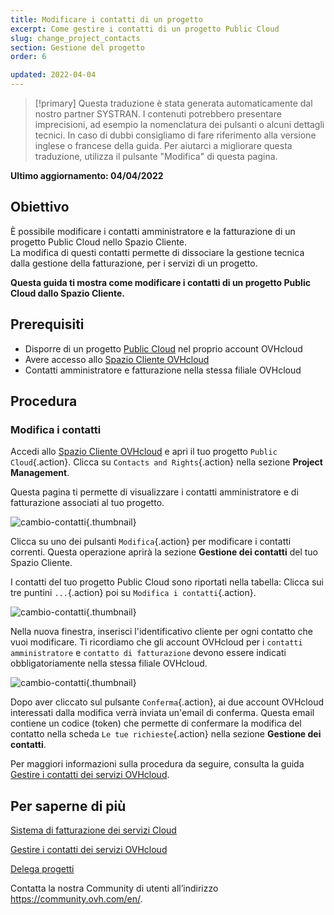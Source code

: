 ```yaml
---
title: Modificare i contatti di un progetto
excerpt: Come gestire i contatti di un progetto Public Cloud
slug: change_project_contacts
section: Gestione del progetto
order: 6

updated: 2022-04-04
---
```


> [!primary]
> Questa traduzione è stata generata automaticamente dal nostro partner SYSTRAN. I contenuti potrebbero presentare imprecisioni, ad esempio la nomenclatura dei pulsanti o alcuni dettagli tecnici. In caso di dubbi consigliamo di fare riferimento alla versione inglese o francese della guida. Per aiutarci a migliorare questa traduzione, utilizza il pulsante "Modifica" di questa pagina.
>

**Ultimo aggiornamento: 04/04/2022**

## Obiettivo

È possibile modificare i contatti amministratore e la fatturazione di un progetto Public Cloud nello Spazio Cliente.<br>
La modifica di questi contatti permette di dissociare la gestione tecnica dalla gestione della fatturazione, per i servizi di un progetto.

**Questa guida ti mostra come modificare i contatti di un progetto Public Cloud dallo Spazio Cliente.**

## Prerequisiti

- Disporre di un progetto [Public Cloud](https://www.ovhcloud.com/it/public-cloud/) nel proprio account OVHcloud
- Avere accesso allo [Spazio Cliente OVHcloud](https://www.ovh.com/auth/?action=gotomanager&from=https://www.ovh.it/&ovhSubsidiary=it)
- Contatti amministratore e fatturazione nella stessa filiale OVHcloud

## Procedura

### Modifica i contatti

Accedi allo [Spazio Cliente OVHcloud](https://www.ovh.com/auth/?action=gotomanager&from=https://www.ovh.it/&ovhSubsidiary=it) e apri il tuo progetto `Public Cloud`{.action}. Clicca su `Contacts and Rights`{.action} nella sezione **Project Management**.

Questa pagina ti permette di visualizzare i contatti amministratore e di fatturazione associati al tuo progetto.

![cambio-contatti](images/contact1.png){.thumbnail}

Clicca su uno dei pulsanti `Modifica`{.action} per modificare i contatti correnti. Questa operazione aprirà la sezione **Gestione dei contatti** del tuo Spazio Cliente.

I contatti del tuo progetto Public Cloud sono riportati nella tabella: Clicca sui tre puntini `...`{.action} poi su `Modifica i contatti`{.action}.

![cambio-contatti](images/contactchange.png){.thumbnail}

Nella nuova finestra, inserisci l'identificativo cliente per ogni contatto che vuoi modificare. Ti ricordiamo che gli account OVHcloud per i `contatti amministratore` e `contatto di fatturazione` devono essere indicati obbligatoriamente nella stessa filiale OVHcloud.

![cambio-contatti](images/contactchange1.png){.thumbnail}

Dopo aver cliccato sul pulsante `Conferma`{.action}, ai due account OVHcloud interessati dalla modifica verrà inviata un'email di conferma. Questa email contiene un codice (token) che permette di confermare la modifica del contatto nella scheda `Le tue richieste`{.action} nella sezione **Gestione dei contatti**.

Per maggiori informazioni sulla procedura da seguire, consulta la guida [Gestire i contatti dei servizi OVHcloud](../../customer/gestisci_i_tuoi_contatti/).

## Per saperne di più

[Sistema di fatturazione dei servizi Cloud](../analizza_i_tuoi_consumi_e_gestisci_la_tua_fatturazione/)

[Gestire i contatti dei servizi OVHcloud](../../customer/gestisci_i_tuoi_contatti/)

[Delega progetti](../delega_i_diritti_per_gestire_i_tuoi_progetti/)

Contatta la nostra Community di utenti all’indirizzo <https://community.ovh.com/en/>.